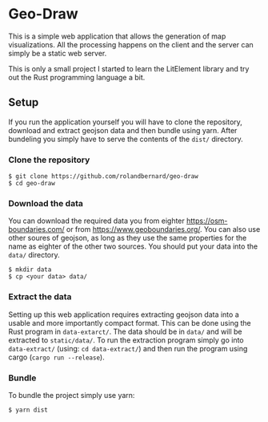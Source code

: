 Geo-Draw
========
This is a simple web application that allows the generation of map visualizations.
All the processing happens on the client and the server can simply be a static web
server.

This is only a small project I started to learn the LitElement library and try out
the Rust programming language a bit.

## Setup
If you run the application yourself you will have to clone the repository, download
and extract geojson data and then bundle using yarn. After bundeling you simply have
to serve the contents of the `dist/` directory. 

### Clone the repository
```
$ git clone https://github.com/rolandbernard/geo-draw
$ cd geo-draw
```

### Download the data
You can download the required data you from eighter https://osm-boundaries.com/ or from
https://www.geoboundaries.org/. You can also use other soures of geojson, as long as
they use the same properties for the name as eighter of the other two sources.
You should put your data into the `data/` directory.
```
$ mkdir data
$ cp <your data> data/
```

### Extract the data
Setting up this web application requires extracting geojson data into a usable and more
importantly compact format. This can be done using the Rust program in `data-extarct/`.
The data should be in `data/` and will be extracted to `static/data/`. To run the extraction
program simply go into `data-extract/` (using: `cd data-extract/`) and then run the program
using cargo (`cargo run --release`).

### Bundle
To bundle the project simply use yarn:
```
$ yarn dist
```